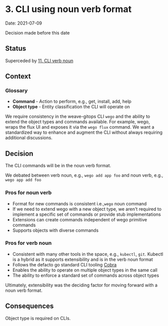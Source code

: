 # 3. CLI using noun verb format

Date: 2021-07-09 

Decision made before this date

## Status

Superceded by [11. CLI verb noun](0011-cli-verb-noun.md)

## Context

### Glossary
* **Command** - Action to perform, e.g., get, install, add, help
* **Object type** - Entity classification the CLI will operate on

We require consistency in the weave-gitops CLI `wego` and the ability to extend the object types and commands available.  For example, wego, wraps the flux UI and exposes it via the `wego flux` command.  We want a standardized way to enhance and augment the CLI without always requiring additional discussions.

## Decision

The CLI commands will be in the noun verb format.  

We debated between verb noun, e.g., `wego add app foo` and noun verb, e.g., `wego app add foo`

### Pros for noun verb
* Format for new commands is consistent i.e.,`wego` noun command
* If we need to extend wego with a new object type, we aren't required to implement a specific set of commands or provide stub implementations 
* Extensions can create commands independent of wego primitive commands
* Supports objects with diverse commands 

### Pros for verb noun
* Consistent with many other tools in the space, e.g.,  `kubectl`, `git`.  Kubectl is a hybrid as it supports extensibility and is in the verb noun format
* Follows the defacto go standard CLI tooling [Cobra](https://github.com/spf13/cobra#concepts)
* Enables the ability to operate on multiple object types in the same call
* The ability to enforce a standard set of commands across object types

Ultimately, extensibility was the deciding factor for moving forward with a noun verb format.

## Consequences

Object type is required on CLIs.

